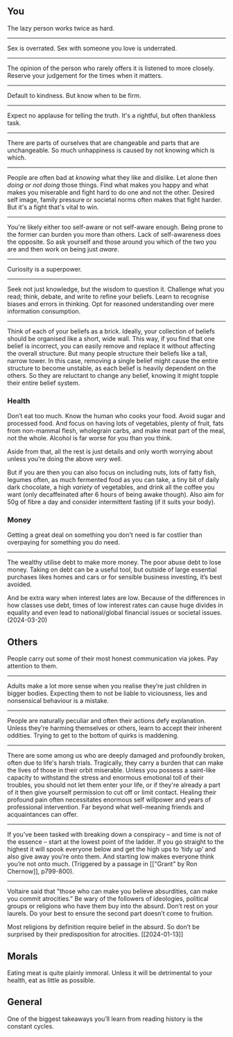 ## You

The lazy person works twice as hard.

***

Sex is overrated. Sex with someone you love is underrated.

***

The opinion of the person who rarely offers it is listened to more closely. Reserve your judgement for the times when it matters.

***

Default to kindness. But know when to be firm.

***

Expect no applause for telling the truth. It's a rightful, but often thankless task.

***

There are parts of ourselves that are changeable and parts that are unchangeable. So much unhappiness is caused by not knowing which is which. 

***

People are often bad at *knowing* what they like and dislike. Let alone then *doing or not doing* those things. Find what makes you happy and what makes you miserable and fight hard to do one and not the other. Desired self image, family pressure or societal norms often makes that fight harder. But it's a fight that's vital to win.

***

You're likely either too self-aware or not self-aware enough. Being prone to the former can burden you more than others. Lack of self-awareness does the opposite. So ask yourself and those around you which of the two you are and then work on being just *aware*.

***

Curiosity is a superpower.

***

Seek not just knowledge, but the wisdom to question it. Challenge what you read; think, debate, and write to refine your beliefs. Learn to recognise biases and errors in thinking. Opt for reasoned understanding over mere information consumption.

***

Think of each of your beliefs as a brick. Ideally, your collection of beliefs should be organised like a short, wide wall. This way, if you find that one belief is incorrect, you can easily remove and replace it without affecting the overall structure. But many people structure their beliefs like a tall, narrow tower. In this case, removing a single belief might cause the entire structure to become unstable, as each belief is heavily dependent on the others. So they are reluctant to change any belief, knowing it might topple their entire belief system.

### Health

Don’t eat too much. Know the human who cooks your food. Avoid sugar and processed food. And focus on having lots of vegetables, plenty of fruit, fats from non-mammal flesh, wholegrain carbs, and make meat part of the meal, not the whole. Alcohol is far worse for you than you think.

Aside from that, all the rest is just details and only worth worrying about unless you’re doing the above *very* well. 

But if you are then you can also focus on including nuts, lots of fatty fish, legumes often, as much fermented food as you can take, a tiny bit of daily dark chocolate, a high *variety* of vegetables, and drink all the coffee you want (only decaffeinated after 6 hours of being awake though). Also aim for 50g of fibre a day and consider intermittent fasting (if it suits your body).


### Money

Getting a great deal on something you don't need is far costlier than overpaying for something you do need.

***

The wealthy utilise debt to make more money. The poor abuse debt to lose money. Taking on debt can be a useful tool, but outside of large essential purchases likes homes and cars or for sensible business investing, it’s best avoided.

And be extra wary when interest lates are low. Because of the differences in how classes use debt, times of low interest rates can cause huge divides in equality and even lead to national/global financial issues or societal issues. (2024-03-20)


## Others

People carry out some of their most honest communication via jokes. Pay attention to them.

***

Adults make a lot more sense when you realise they’re just children in bigger bodies. Expecting them to not be liable to viciousness, lies and nonsensical behaviour is a mistake.

***

People are naturally peculiar and often their actions defy explanation. Unless they're harming themselves or others, learn to accept their inherent oddities. Trying to get to the bottom of quirks is maddening.

***
  
There are some among us who are deeply damaged and profoundly broken, often due to life's harsh trials. Tragically, they carry a burden that can make the lives of those in their orbit miserable. Unless you possess a saint-like capacity to withstand the stress and enormous emotional toll of their troubles, you should not let them enter your life, or if they're already a part of it then give yourself permission to cut off or limit contact. Healing their profound pain often necessitates enormous self willpower and years of professional intervention. Far beyond what well-meaning friends and acquaintances can offer.

***

If you’ve been tasked with breaking down a conspiracy – and time is not of the essence – start at the lowest point of the ladder. If you go straight to the highest it will spook everyone below and get the high ups to ‘tidy up’ and also give away you’re onto them. And starting low makes everyone think you’re not onto much. (Triggered by a passage in [["Grant" by Ron Chernow]], p799-800).

***

Voltaire said that ”those who can make you believe absurdities, can make you commit atrocities.” Be wary of the followers of ideologies, political groups or religions who have them buy into the absurd. Don’t rest on your laurels. Do your best to ensure the second part doesn’t come to fruition.

Most religions by definition require belief in the absurd. So don’t be surprised by their predisposition for atrocities. [[2024-01-13]]

## Morals

Eating meat is quite plainly immoral. Unless it will be detrimental to your health, eat as little as possible.

## General

One of the biggest takeaways you’ll learn from reading history is the constant cycles. 

